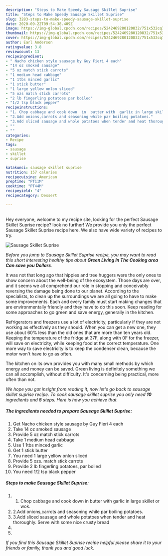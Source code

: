```yaml
---
description: "Steps to Make Speedy Sausage Skillet Suprise"
title: "Steps to Make Speedy Sausage Skillet Suprise"
slug: 3283-steps-to-make-speedy-sausage-skillet-suprise
date: 2020-09-22T09:54:38.409Z
image: https://img-global.cpcdn.com/recipes/5242469280120832/751x532cq70/sausage-skillet-suprise-recipe-main-photo.jpg
thumbnail: https://img-global.cpcdn.com/recipes/5242469280120832/751x532cq70/sausage-skillet-suprise-recipe-main-photo.jpg
cover: https://img-global.cpcdn.com/recipes/5242469280120832/751x532cq70/sausage-skillet-suprise-recipe-main-photo.jpg
author: Earl Anderson
ratingvalue: 3.8
reviewcount: 13
recipeingredient:
- " Nacho chicken style sausage by Guy Fieri 4 each"
- "14 oz smoked sausage"
- "5 oz match stick carrots"
- "1 medium head cabbage"
- "1 1tbs minced garlic"
- "1 stick butter"
- "1 large yellow onlon sliced"
- "5 ozs match stick carrots"
- "2 lb fingerling potatoes par boiled"
- "1/2 tsp black pepper"
recipeinstructions:
- "1. Chop cabbage and cook down  in  butter with  garlic in large skillet  or wok."
- "2.Add onions,carrots and seasoning while par boiling potatoes."
- "3.Add sliced sausage and whole potatoes when tender and heat thoroughly. Serve with some nice crusty bread"
- ""
- ""
categories:
- Recipe
tags:
- sausage
- skillet
- suprise

katakunci: sausage skillet suprise 
nutrition: 157 calories
recipecuisine: American
preptime: "PT11M"
cooktime: "PT44M"
recipeyield: "4"
recipecategory: Dessert

---
```

<br>
Hey everyone, welcome to my recipe site, looking for the perfect Sausage Skillet Suprise recipe? look no further! We provide you only the perfect Sausage Skillet Suprise recipe here. We also have wide variety of recipes to try.
<br>


![Sausage Skillet Suprise](https://img-global.cpcdn.com/recipes/5242469280120832/751x532cq70/sausage-skillet-suprise-recipe-main-photo.jpg)

<i>Before you jump to Sausage Skillet Suprise recipe, you may want to read this short interesting healthy tips about 
<strong>Green Living In The Cooking area Can save you Dollars</strong>.</i>
</br>

It was not that long ago that hippies and tree huggers were the only ones to show concern about the well-being of the ecosystem. Those days are over, and it seems we all comprehend our role in stopping and conceivably reversing the damage being done to our planet. According to the specialists, to clean up the surroundings we are all going to have to make some improvements. Each and every family must start making changes that are environmentally friendly and they have to do this soon. Keep reading for some approaches to go green and save energy, generally in the kitchen.

Refrigerators and freezers use a lot of electricity, particularly if they are not working as effectively as they should. When you can get a new one, they use about 60% less than the old ones that are more than ten years old. Keeping the temperature of the fridge at 37F, along with 0F for the freezer, will save on electricity, while keeping food at the correct temperature. One more way to save electricity is to keep the condenser clean, because the motor won't have to go as often.

The kitchen on its own provides you with many small methods by which energy and money can be saved. Green living is definitely something we can all accomplish, without difficulty. It's concerning being practical, more often than not.


<i>We hope you got insight from reading it, now let's go back to sausage skillet suprise recipe. To cook sausage skillet suprise you only need <strong>10</strong> ingredients and <strong>5</strong> steps. Here is how you achieve that.
</i>

##### The ingredients needed to prepare Sausage Skillet Suprise:

1. Get  Nacho chicken style sausage by Guy Fieri 4 each
1. Take 14 oz smoked sausage
1. Provide 5 oz match stick carrots
1. Take 1 medium head cabbage
1. Use 1 1tbs minced garlic
1. Get 1 stick butter
1. You need 1 large yellow onlon sliced
1. Provide 5 ozs. match stick carrots
1. Provide 2 lb fingerling potatoes, par boiled
1. You need 1/2 tsp black pepper


##### Steps to make Sausage Skillet Suprise:

1. 1. Chop cabbage and cook down  in  butter with  garlic in large skillet  or wok.
1. 2.Add onions,carrots and seasoning while par boiling potatoes.
1. 3.Add sliced sausage and whole potatoes when tender and heat thoroughly. Serve with some nice crusty bread
1. 
1. 


<i>If you find this Sausage Skillet Suprise recipe helpful please share it to your friends or family, thank you and good luck.</i>
